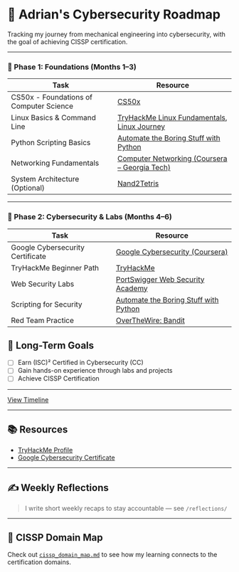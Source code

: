 # 🚀 Adrian's Cybersecurity Roadmap

Tracking my journey from mechanical engineering into cybersecurity, with the goal of achieving CISSP certification.

---

### 📘 Phase 1: Foundations (Months 1–3)
| Task | Resource |
|------|----------|
| CS50x - Foundations of Computer Science | [CS50x](https://cs50.harvard.edu/x/) |
| Linux Basics & Command Line | [TryHackMe Linux Fundamentals](https://tryhackme.com/), [Linux Journey](https://linuxjourney.com/) |
| Python Scripting Basics | [Automate the Boring Stuff with Python](https://automatetheboringstuff.com/) |
| Networking Fundamentals | [Computer Networking (Coursera – Georgia Tech)](https://www.coursera.org/learn/computer-networking) |
| System Architecture (Optional) | [Nand2Tetris](https://www.nand2tetris.org/) |

---

### 🔐 Phase 2: Cybersecurity & Labs (Months 4–6)
| Task | Resource |
|------|----------|
| Google Cybersecurity Certificate | [Google Cybersecurity (Coursera)](https://www.coursera.org/professional-certificates/google-cybersecurity) |
| TryHackMe Beginner Path | [TryHackMe](https://tryhackme.com/) |
| Web Security Labs | [PortSwigger Web Security Academy](https://portswigger.net/web-security) |
| Scripting for Security | [Automate the Boring Stuff with Python](https://automatetheboringstuff.com/) |
| Red Team Practice | [OverTheWire: Bandit](https://overthewire.org/wargames/bandit/) |

## 🔐 Long-Term Goals
- [ ] Earn (ISC)² Certified in Cybersecurity (CC)
- [ ] Gain hands-on experience through labs and projects
- [ ] Achieve CISSP Certification

---

[View Timeline](docs/learning_timeline.md)

---

## 📚 Resources
- [TryHackMe Profile](https://tryhackme.com/)
- [Google Cybersecurity Certificate](https://www.coursera.org/professional-certificates/google-cybersecurity)

---

## ✍️ Weekly Reflections
> I write short weekly recaps to stay accountable — see `/reflections/`

---

## 🔗 CISSP Domain Map
Check out [`cissp_domain_map.md`](docs/cissp_domain_map.md) to see how my learning connects to the certification domains.
